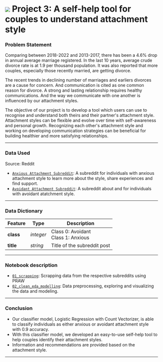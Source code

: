 # ![](https://ga-dash.s3.amazonaws.com/production/assets/logo-9f88ae6c9c3871690e33280fcf557f33.png) Project 3: A self-help tool for couples to understand attachment style

### Problem Statement

Comparing between 2018-2022 and 2013-2017, there has been a 4.6% drop in annual average marriage registered. In the last 10 years, average crude divorce rate is at 1.9 per thousand population. It was also reported that more couples, especially those recently married, are getting divorce. 

The recent trends in declining number of marriages and earliers divorces are a cause for concern. And communication is cited as one common reason for divorce. A strong and lasting relationship requires healthy communications. And the way we communicate with one another is influenced by our attachment styles. 

The objective of our project is to develop a tool which users can use to recognise and understand both theirs and their partner's attachment style. Attachment styles can be flexible and evolve over time with self-awareness and personal growth. Recognizing each other's attachment style and working on developing communication strategies can be beneficial for building healthier and more satisfying relationships.

---

### Data Used

Source: Reddit 
* [`Anxious Attachment Subreddit`](https://www.reddit.com/r/AnxiousAttachment/): A subreddit for individuals with anxious attachment style to learn more about the style, share experiences and find support.
* [`Avoidant Attachment Subreddit`](https://www.reddit.com/r/AvoidantAttachment/): A subreddit about and for individuals with avoidant atatchment style.

---

### Data Dictionary

|Feature|Type|Description|
|---|---|---|
|**class**|*integer*|Class 0: Avoidant<br>Class 1: Anxious|
|**title**|*string*|Title of the subreddit post|

---

### Notebook description

* [`01_scrapping`](/code/01_scrapping.ipynb): Scrapping data from the respective subreddits using PRAW
* [`02_clean_eda_modelling`](/code/02_clean_eda_modelling.ipynb): Data preprocessing, exploring and visualizing the data and modeling. 

---

### Conclusion

- Our classifier model, Logistic Regression with Count Vectorizer, is able to classify individuals as either anxious or avoidant attachment style with 0.9 accuracy. 
- With this classifier model, we developed an easy-to-use self-help tool to help couples identify their attachment styles. 
- Information and recommendations are provided based on the attachment style.

---
